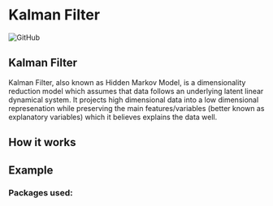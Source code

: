 # Kalman Filter
![GitHub](https://img.shields.io/github/license/siaan/project-proposals-f2020?style=plastic)



## Kalman Filter

Kalman Filter, also known as Hidden Markov Model, is a dimensionality reduction model which assumes that data follows an underlying latent linear dynamical system. It projects high dimensional data into a low dimensional represenation while preserving the main features/variables (better known as explanatory variables) which it believes explains the data well. 

## How it works



## Example


### Packages used:


